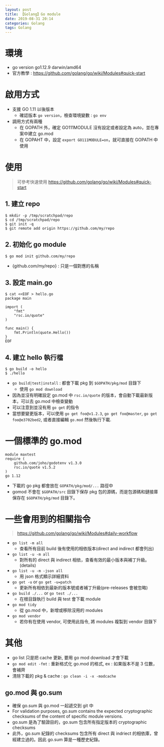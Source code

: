 ```yaml
---
layout: post
title: 【Golang】Go module
date: 2019-08-31 20:14
categories: Golang
tags: Golang
---
```


# 環境
- go version go1.12.9 darwin/amd64
- 官方教學 : https://github.com/golang/go/wiki/Modules#quick-start

<!--more-->

# 啟用方式

- 支援 GO 1.11 以後版本
	- 確認版本 `go version`，檢查環境變數 : `go env`
- 調用方式有兩種
	- 在 GOPATH 外，確定 GO111MODULE 沒有設定或者設定為 auto，並在專案中建立 go.mod
	- 在 GOPAHT 中，設定 `export GO111MODULE=on`，就可直接在 GOPATH 中使用

# 使用

> 可參考快速使用 https://github.com/golang/go/wiki/Modules#quick-start

## 1. 建立 repo

```
$ mkdir -p /tmp/scratchpad/repo
$ cd /tmp/scratchpad/repo
$ git init -q
$ git remote add origin https://github.com/my/repo
```

## 2. 初始化 go module
```
$ go mod init github.com/my/repo
```

- {github.com/my/repo} : 只是一個對應的名稱

## 3. 設定 main.go
```
$ cat <<EOF > hello.go
package main

import (
    "fmt"
    "rsc.io/quote"
)

func main() {
    fmt.Println(quote.Hello())
}
EOF
```

## 4. 建立 hello 執行檔
```
$ go build -o hello
$ ./hello
```

- `go build|test|install` : 都會下載 pkg 到 `$GOPATH/pkg/mod` 目錄下
	- 使用 `go mod download`
- 因為並沒有明確設定 go.mod 中 `rsc.io/quote` 的版本，會自動下載最新版本，可以去 go.mod 中檢查變動
- 可以注意到並沒有用 `go get` 的指令
- 當想要變更版本，可以使用 `go get foo@v1.2.3`, `go get foo@master`, `go get foo@e3702bed2`, 或者直接編輯 `go.mod` 然後執行下載.


# 一個標準的 go.mod
```
module maxtest
require (
	github.com/joho/godotenv v1.3.0
	rsc.io/quote v1.5.2
)
go 1.12	
```

- 下載的 go pkg 都會放在 `GOPATH/pkg/mod/...` 路徑中
- gomod 不會在 `$GOPATH/src` 目錄下保存 pkg 包的源碼，而是包源碼和鏈接庫保存在 `$GOPATH/pkg/mod` 目錄下。

# 一些會用到的相關指令
> https://github.com/golang/go/wiki/Modules#daily-workflow

- `go list -m all`
	- 查看所有目前 build 後有使用的相依版本(direct and indirect 都會列出)
- `go list -u -m all` 
	- 對所有的 direct 與 indirect 相依，查看有效的最小版本與補丁升級。(details)
- `go list -u -m -json all` 
	- 用 json 格式顯示詳細資料
- `go get -u` or `go get -u=patch` 
	- 更新所有相依到最新的版本號或者補丁升級(pre-releases 會被忽略)
- `go build ./...` or `go test ./...` 
	- 在根目錄執行 build 與 test 會下載 module
- `go mod tidy`
	- 從 go.mod 中，新增或移除沒用的 modules
- `go mod vendor` 
	- 若你有在使用 vendor, 可使用此指令, 將 modules 複製到 vendor 目錄下
	

# 其他
- go list 只是把 cache 更新, 要用 go mod download 才會下載
- `go mod edit -fmt` : 重新格式化 go.mod 的格式, ex : 如果版本不是 3 位數，會補齊
- 清除下載的 pkg & cache : `go clean -i -x -modcache`

## go.mod 與 go.sum

- 確保 go.sum 與 go.mod 一起遞交到 git 中
- For validation purposes, go.sum contains the expected cryptographic checksums of the content of specific module versions.
- go.sum 是為了驗證目的，go.sum 包含所有指定版本的 cryptographic checksums
- 此外，go.sum 紀錄的 checksums 包含所有 direct 與 indriect 的相依庫，曾經建立過的。因此 go.sum 算是一種歷史紀錄。